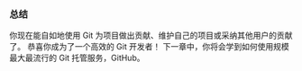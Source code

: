 
### 总结

你现在能自如地使用 Git 为项目做出贡献、维护自己的项目或采纳其他用户的贡献了。
恭喜你成为了一个高效的 Git 开发者！
下一章中，你将会学到如何使用规模最大最流行的 Git 托管服务，GitHub。
